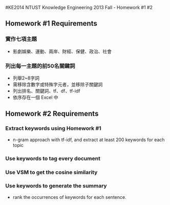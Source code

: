 #KE2014
NTUST Knowledge Engineering 2013 Fall - Homework #1 #2

## Homework #1 Requirements
### 實作七項主題
* 影劇娛樂、運動、兩岸、財經、保健、政治、社會
### 列出每一主題的前50名關鍵詞
* 列舉2~8字詞
* 需移除含數字或特殊字元者，並移除子關鍵詞
* 列出排名、關鍵詞、tf、df、tf-idf
* 依序存在一個 Excel 中

## Homework #2 Requirements
### Extract keywords using Homework #1
* n-gram approach with tf-idf, and extract at least 200 keywords for each topic
### Use keywords  to tag every document
### Use VSM to get the cosine similarity
### Use keywords to generate the summary
* rank  the occurrences of keywords for each sentence.
